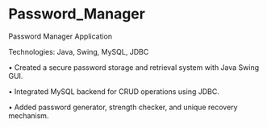 # Password_Manager

Password Manager Application

Technologies: Java, Swing, MySQL, JDBC

• Created a secure password storage and retrieval system with Java Swing GUI.

• Integrated MySQL backend for CRUD operations using JDBC.

• Added password generator, strength checker, and unique recovery mechanism.
